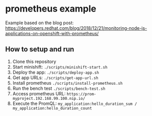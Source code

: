 # prometheus example

Example based on the blog post: https://developers.redhat.com/blog/2018/12/21/monitoring-node-js-applications-on-openshift-with-prometheus/

## How to setup and run 

1. Clone this repository
2. Start minishift: `./scripts/minishift-start.sh`
3. Deploy the app:  `./scripts/deploy-app.sh`
4. Get app URLs: `./scripts/get-app-url.sh`
5. Install prometheus `./scripts/install-prometheus.sh`
6. Run the bench test `./scripts/bench-test.sh`
7. Access prometheus URL: `https://prom-myproject.192.168.99.100.nip.io/`
8. Execute the PromQL: `my_application:hello_duration_sum / my_application:hello_duration_count`

